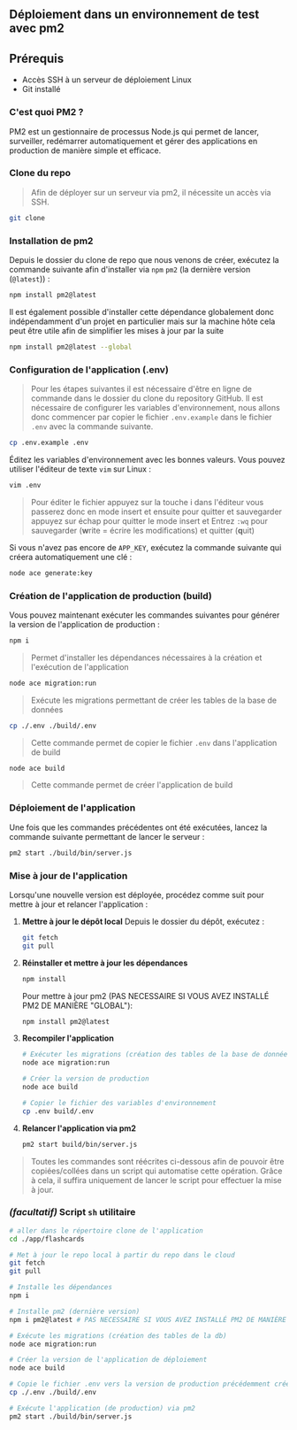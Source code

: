 ## Déploiement dans un environnement de test avec pm2

## Prérequis

- Accès SSH à un serveur de déploiement Linux
- Git installé

### C'est quoi PM2 ?

PM2 est un gestionnaire de processus Node.js qui permet de lancer, surveiller, redémarrer automatiquement et gérer des applications en production de manière simple et efficace.

### Clone du repo

> Afin de déployer sur un serveur via pm2, il nécessite un accès via SSH.

```bash
git clone
```

### Installation de pm2

Depuis le dossier du clone de repo que nous venons de créer, exécutez la commande suivante afin d'installer via `npm` `pm2` (la dernière version (`@latest`)) :

```bash
npm install pm2@latest
```

Il est également possible d'installer cette dépendance globalement donc indépendamment d'un projet en particulier mais sur la machine hôte cela peut être utile afin de simplifier les mises à jour par la suite

```bash
npm install pm2@latest --global

```

### Configuration de l'application (.env)

> Pour les étapes suivantes il est nécessaire d'être en ligne de commande dans le dossier du clone du repository GitHub.
> Il est nécessaire de configurer les variables d'environnement, nous allons donc commencer par copier le fichier `.env.example` dans le fichier `.env` avec la commande suivante.

```bash
cp .env.example .env
```

Éditez les variables d'environnement avec les bonnes valeurs.
Vous pouvez utiliser l'éditeur de texte `vim` sur Linux :

```bash
vim .env
```

> Pour éditer le fichier appuyez sur la touche i dans l'éditeur vous passerez donc en mode insert et ensuite pour quitter et sauvegarder appuyez sur échap pour quitter le mode insert et Entrez `:wq` pour sauvegarder (**w**rite = écrire les modifications) et quitter (**q**uit)

Si vous n'avez pas encore de `APP_KEY`, exécutez la commande suivante qui créera automatiquement une clé :

```bash
node ace generate:key
```

### Création de l'application de production (build)

Vous pouvez maintenant exécuter les commandes suivantes pour générer la version de l'application de production :

```bash
npm i
```

> Permet d'installer les dépendances nécessaires à la création et l'exécution de l'application

```bash
node ace migration:run
```

> Exécute les migrations permettant de créer les tables de la base de données

```bash
cp ./.env ./build/.env
```

> Cette commande permet de copier le fichier `.env` dans l'application de build

```bash
node ace build
```

> Cette commande permet de créer l'application de build

### Déploiement de l'application

Une fois que les commandes précédentes ont été exécutées, lancez la commande suivante permettant de lancer le serveur :

```bash
pm2 start ./build/bin/server.js
```

### Mise à jour de l'application

Lorsqu'une nouvelle version est déployée, procédez comme suit pour mettre à jour et relancer l'application :

1. **Mettre à jour le dépôt local**
   Depuis le dossier du dépôt, exécutez :

   ```bash
   git fetch
   git pull
   ```

2. **Réinstaller et mettre à jour les dépendances**

   ```bash
   npm install
   ```

   Pour mettre à jour pm2 (PAS NECESSAIRE SI VOUS AVEZ INSTALLÉ PM2 DE MANIÈRE "GLOBAL"):

   ```bash
   npm install pm2@latest
   ```

3. **Recompiler l'application**

   ```bash
   # Exécuter les migrations (création des tables de la base de données)
   node ace migration:run

   # Créer la version de production
   node ace build

   # Copier le fichier des variables d'environnement
   cp .env build/.env
   ```

4. **Relancer l'application via pm2**

   ```bash
   pm2 start build/bin/server.js
   ```

> Toutes les commandes sont réécrites ci-dessous afin de pouvoir être copiées/collées dans un script qui automatise cette opération. Grâce à cela, il suffira uniquement de lancer le script pour effectuer la mise à jour.

### _(facultatif)_ Script `sh` utilitaire

```sh
# aller dans le répertoire clone de l'application
cd ./app/flashcards

# Met à jour le repo local à partir du repo dans le cloud
git fetch
git pull

# Installe les dépendances
npm i

# Installe pm2 (dernière version)
npm i pm2@latest # PAS NECESSAIRE SI VOUS AVEZ INSTALLÉ PM2 DE MANIÈRE "GLOBAL"

# Exécute les migrations (création des tables de la db)
node ace migration:run

# Créer la version de l'application de déploiement
node ace build

# Copie le fichier .env vers la version de production précédemment créée
cp ./.env ./build/.env

# Exécute l'application (de production) via pm2
pm2 start ./build/bin/server.js

```
